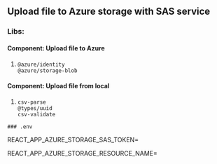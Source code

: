 ## Upload file to Azure storage with SAS service

### Libs:
#### Component: Upload file to Azure
1. ```
   @azure/identity
   @azure/storage-blob
   ```
#### Component: Upload file from local
1. ```
   csv-parse
   @types/uuid
   csv-validate
```
### .env

```
REACT_APP_AZURE_STORAGE_SAS_TOKEN=

REACT_APP_AZURE_STORAGE_RESOURCE_NAME=
```

